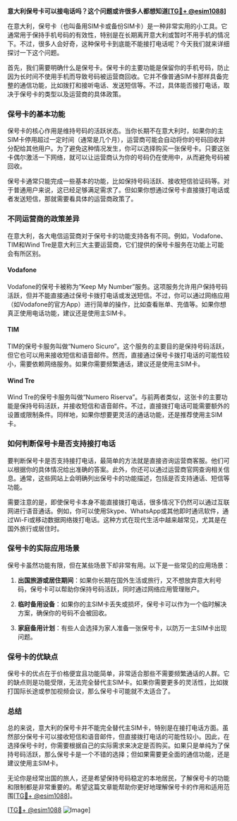**意大利保号卡可以接电话吗？这个问题或许很多人都想知道[[TG💪+ @esim1088](https://t.me/s/esim1088)]**

在意大利，保号卡（也叫备用SIM卡或备份SIM卡）是一种非常实用的小工具。它通常用于保持手机号码的有效性，特别是在长期离开意大利或暂时不用手机的情况下。不过，很多人会好奇，这种保号卡到底能不能接打电话呢？今天我们就来详细探讨一下这个问题。

首先，我们需要明确什么是保号卡。保号卡的主要功能是保留你的手机号码，防止因为长时间不使用手机而导致号码被运营商回收。它并不像普通SIM卡那样具备完整的通信功能，比如拨打和接听电话、发送短信等。不过，具体能否接打电话，取决于保号卡的类型以及运营商的具体政策。

### **保号卡的基本功能**

保号卡的核心作用是维持号码的活跃状态。当你长期不在意大利时，如果你的主SIM卡停用超过一定时间（通常是几个月），运营商可能会自动将你的号码回收并分配给其他用户。为了避免这种情况发生，你可以选择购买一张保号卡。只要这张卡偶尔激活一下网络，就可以让运营商认为你的号码仍在使用中，从而避免号码被回收。

保号卡通常只能完成一些基本的功能，比如保持号码活跃、接收短信验证码等。对于普通用户来说，这已经足够满足需求了。但如果你想通过保号卡直接拨打电话或者发送短信，那就需要看具体的运营商政策了。

### **不同运营商的政策差异**

在意大利，各大电信运营商对于保号卡的功能支持各有不同。例如，Vodafone、TIM和Wind Tre是意大利三大主要运营商，它们提供的保号卡服务在功能上可能会有所区别。

#### **Vodafone**
Vodafone的保号卡被称为“Keep My Number”服务。这项服务允许用户保持号码活跃，但并不能直接通过保号卡拨打电话或发送短信。不过，你可以通过网络应用（如Vodafone的官方App）进行简单的操作，比如查看账单、充值等。如果你想真正使用电话功能，建议还是使用主SIM卡。

#### **TIM**
TIM的保号卡服务叫做“Numero Sicuro”。这个服务的主要目的是保持号码活跃，但它也可以用来接收短信和语音邮件。然而，直接通过保号卡拨打电话的可能性较小，需要依赖网络服务。如果你需要频繁通话，建议还是使用主SIM卡。

#### **Wind Tre**
Wind Tre的保号卡服务叫做“Numero Riserva”。与前两者类似，这张卡的主要功能是保持号码活跃，并接收短信和语音邮件。不过，直接拨打电话可能需要额外的设置或限制条件。同样地，如果你想要更灵活的通话功能，还是推荐使用主SIM卡。

### **如何判断保号卡是否支持接打电话**

要判断保号卡是否支持接打电话，最简单的方法就是直接咨询运营商客服。他们可以根据你的具体情况给出准确的答案。此外，你还可以通过运营商官网查询相关信息。通常，这些网站上会明确列出保号卡的功能描述，包括是否支持通话、短信等功能。

需要注意的是，即使保号卡本身不能直接拨打电话，很多情况下仍然可以通过互联网进行语音通话。例如，你可以使用Skype、WhatsApp或其他即时通讯软件，通过Wi-Fi或移动数据网络拨打电话。这种方式在现代生活中越来越常见，尤其是在国外旅行或居住时。

### **保号卡的实际应用场景**

保号卡虽然功能有限，但在某些场景下却非常有用。以下是一些常见的应用场景：

1. **出国旅游或居住期间**：如果你长期在国外生活或旅行，又不想放弃意大利号码，保号卡可以帮助你保持号码活跃，同时通过网络应用管理账户。
   
2. **临时备用设备**：如果你的主SIM卡丢失或损坏，保号卡可以作为一个临时解决方案，确保你的号码不会被回收。

3. **家庭备用计划**：有些人会选择为家人准备一张保号卡，以防万一主SIM卡出现问题。

### **保号卡的优缺点**

保号卡的优点在于价格便宜且功能简单，非常适合那些不需要频繁通话的人群。它的缺点则是功能受限，无法完全替代主SIM卡。如果你需要更多的灵活性，比如拨打国际长途或参加视频会议，那么保号卡可能就不太适合了。

### **总结**

总的来说，意大利的保号卡并不能完全替代主SIM卡，特别是在接打电话方面。虽然部分保号卡可以接收短信和语音邮件，但直接拨打电话的可能性较小。因此，在选择保号卡时，你需要根据自己的实际需求来决定是否购买。如果只是单纯为了保持号码活跃，那么保号卡是一个不错的选择；但如果需要更全面的通信功能，还是建议使用主SIM卡。

无论你是经常出国的旅人，还是希望保持号码稳定的本地居民，了解保号卡的功能和限制都是非常重要的。希望这篇文章能帮助你更好地理解保号卡的作用和适用范围[[TG💪+ @esim1088](https://t.me/s/esim1088)]。

[[TG💪+ @esim1088](https://t.me/s/esim1088) ![Image](https://i.postimg.cc/4NQfJmqS/Snipaste-2025-05-13-00-14-12.png)]